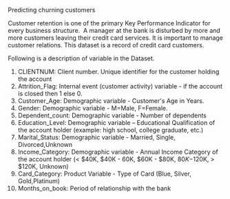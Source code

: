 Predicting churning customers

Customer retention is one of the primary Key Performance Indicator for every business structure.  
A manager at the bank is disturbed by more and more customers leaving their credit card services. 
It is important to manage customer relations. This dataset is a record of credit card customers.

Following is a description of variable in the Dataset.

1. CLIENTNUM: Client number. Unique identifier for the customer holding the account
2. Attrition_Flag: Internal event (customer activity) variable - if the account is closed then 1 else 0.
3. Customer_Age: Demographic variable - Customer's Age in Years.
4. Gender: Demographic variable - M=Male, F=Female.
5. Dependent_count: Demographic variable - Number of dependents
6. Education_Level: Demographic variable – Educational Qualification of the account holder (example: high school, college graduate, etc.)
7. Marital_Status: Demographic variable - Married, Single, Divorced,Unknown
8. Income_Category: Demographic variable - Annual Income Category of the account holder (< $40K, $40K - 60K, $60K - $80K, $80K-$120K, > $120K, Unknown)
9. Card_Category: Product Variable - Type of Card (Blue, Silver, Gold,Platinum)
10. Months_on_book: Period of relationship with the bank
